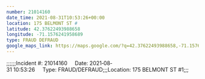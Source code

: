 ```yaml
---
number: 21014160
date_time: 2021-08-31T10:53:26+00:00
location: 175 BELMONT ST #
latitude: 42.37622493988658
longitude: -71.1576241958689
type: FRAUD DEFRAUD
google_maps_link: https://maps.google.com/?q=42.37622493988658,-71.1576241958689
---
```


;;;;;;Incident #: 21014160     Date: 2021‐08‐31 10:53:26     Type: FRAUD/DEFRAUD;;;Location: 175 BELMONT ST #1;;;
